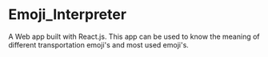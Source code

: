 # Emoji_Interpreter
A Web app built with React.js. This app can be used to know the meaning of different transportation emoji's and most used emoji's.
